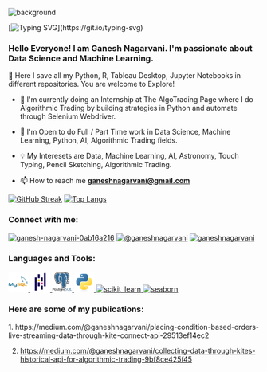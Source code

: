 ![background](https://user-images.githubusercontent.com/86476881/162972433-2a858cf9-e4a5-4b3b-84a6-9f4c855abaa8.jpg)

[![Typing SVG](https://readme-typing-svg.herokuapp.com?size=26&duration=6000&color=46F744&center=true&width=1000&lines=Hello+Visitor!%F0%9F%91%8B+This+is+Ganesh+Nagarvani;Welcome+to+my+GitHub!)](https://git.io/typing-svg)

### Hello Everyone! I am Ganesh Nagarvani. I'm passionate about Data Science and Machine Learning.

💾 Here I save all my Python, R, Tableau Desktop, Jupyter Notebooks in different repositories. You are welcome to Explore!

-  🏦 I'm currently doing an Internship at The AlgoTrading Page where I do Algorithmic Trading by building strategies in Python and automate through Selenium Webdriver.

- 🤝 I'm Open to do Full / Part Time work in Data Science, Machine Learning, Python, AI, Algorithmic Trading fields.

- 💡 My Interesets are Data, Machine Learning, AI, Astronomy, Touch Typing, Pencil Sketching, Algorithmic Trading.

- 📫 How to reach me **ganeshnagarvani@gmail.com**

[![GitHub Streak](http://github-readme-streak-stats.herokuapp.com?user=ganigithub&theme=neon-dark&date_format=M%20j%5B%2C%20Y%5D)](https://git.io/streak-stats)       [![Top Langs](https://github-readme-stats.vercel.app/api/top-langs/?username=ganigithub&layout=compact)](https://github.com/ganigithub/github-readme-stats)


<h3 align="left">Connect with me:</h3>
<p align="left">
<a href="https://www.linkedin.com/in/ganesh-nagarvani/" target="blank"><img align="center" src="https://raw.githubusercontent.com/rahuldkjain/github-profile-readme-generator/master/src/images/icons/Social/linked-in-alt.svg" alt="ganesh-nagarvani-0ab16a216" height="30" width="40" /></a>
<a href="https://medium.com/@ganeshnagarvani" target="blank"><img align="center" src="https://raw.githubusercontent.com/rahuldkjain/github-profile-readme-generator/master/src/images/icons/Social/medium.svg" alt="@ganeshnagarvani" height="30" width="40" /></a>
<a href="https://www.hackerrank.com/ganeshnagarvani" target="blank"><img align="center" src="https://raw.githubusercontent.com/rahuldkjain/github-profile-readme-generator/master/src/images/icons/Social/hackerrank.svg" alt="ganeshnagarvani" height="30" width="40" /></a>
</p>

<h3 align="left">Languages and Tools:</h3>
<p align="left"> <a href="https://www.mysql.com/" target="_blank" rel="noreferrer"> <img src="https://raw.githubusercontent.com/devicons/devicon/master/icons/mysql/mysql-original-wordmark.svg" alt="mysql" width="40" height="40"/> </a> <a href="https://pandas.pydata.org/" target="_blank" rel="noreferrer"> <img src="https://raw.githubusercontent.com/devicons/devicon/2ae2a900d2f041da66e950e4d48052658d850630/icons/pandas/pandas-original.svg" alt="pandas" width="40" height="40"/> </a> <a href="https://www.postgresql.org" target="_blank" rel="noreferrer"> <img src="https://raw.githubusercontent.com/devicons/devicon/master/icons/postgresql/postgresql-original-wordmark.svg" alt="postgresql" width="40" height="40"/> </a> <a href="https://www.python.org" target="_blank" rel="noreferrer"> <img src="https://raw.githubusercontent.com/devicons/devicon/master/icons/python/python-original.svg" alt="python" width="40" height="40"/> </a> <a href="https://scikit-learn.org/" target="_blank" rel="noreferrer"> <img src="https://upload.wikimedia.org/wikipedia/commons/0/05/Scikit_learn_logo_small.svg" alt="scikit_learn" width="40" height="40"/> </a> <a href="https://seaborn.pydata.org/" target="_blank" rel="noreferrer"> <img src="https://seaborn.pydata.org/_images/logo-mark-lightbg.svg" alt="seaborn" width="40" height="40"/> </a> </p>

<h3 align="left">Here are some of my publications:</h3>
1. https://medium.com/@ganeshnagarvani/placing-condition-based-orders-live-streaming-data-through-kite-connect-api-29513ef14ec2

2. https://medium.com/@ganeshnagarvani/collecting-data-through-kites-historical-api-for-algorithmic-trading-9bf8ce425f45
